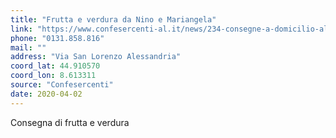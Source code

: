 ```yaml
---
title: "Frutta e verdura da Nino e Mariangela"
link: "https://www.confesercenti-al.it/news/234-consegne-a-domicilio-alessandria-lista-aggiornata-al-26-marzo.html"
phone: "0131.858.816"
mail: ""
address: "Via San Lorenzo Alessandria"
coord_lat: 44.910570
coord_lon: 8.613311
source: "Confesercenti"
date: 2020-04-02
---
```

Consegna di frutta e verdura

